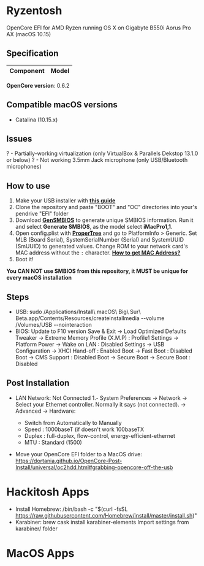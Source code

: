 # Ryzentosh
OpenCore EFI for AMD Ryzen running OS X on Gigabyte B550i Aorus Pro AX (macOS 10.15)

## Specification
| **Component** | **Model** |
| ------------- | --------- |

**OpenCore version**: 0.6.2  

## Compatible macOS versions
 - Catalina (10.15.x)

## Issues
? - Partially-working virtualization (only VirtualBox & Parallels Dekstop 13.1.0 or below)
? - Not working 3.5mm Jack microphone (only USB/Bluetooth microphones)

## How to use
  1. Make your USB installer with [**this guide**](https://dortania.github.io/OpenCore-Install-Guide/installer-guide/)
  2. Clone the repository and paste "BOOT" and "OC" directories into your's pendrive "EFI" folder
  3. Download [**GenSMBIOS**](https://github.com/corpnewt/GenSMBIOS) to generate unique SMBIOS information. Run it and select **Generate SMBIOS**, as the model select **iMacPro1,1**.
  4. Open config.plist with [**ProperTree**](https://github.com/corpnewt/ProperTree) and go to PlatformInfo > Generic. Set MLB (Board Serial), SystemSerialNumber (Serial) and SystemUUID (SmUUID) to generated values. Change ROM to your network card's MAC address without the `:` character. [**How to get MAC Address?**](https://www.wikihow.com/Find-the-MAC-Address-of-Your-Computer)
  5. Boot it!  

**You CAN NOT use SMBIOS from this repository, it MUST be unique for every macOS installation**

## Steps
 - USB: sudo /Applications/Install\ macOS\ Big\ Sur\ Beta.app/Contents/Resources/createinstallmedia  --volume /Volumes/USB --nointeraction
 - BIOS: Update to F10 version
 	Save & Exit → Load Optimized Defaults
 	Tweaker → Extreme Memory Profile (X.M.P) : Profile1
 	Settings → Platform Power → Wake on LAN : Disabled
 	Settings → USB Configuration → XHCI Hand-off : Enabled
 	Boot → Fast Boot : Disabled
 	Boot → CMS Support : Disabled
 	Boot → Secure Boot → Secure Boot : Disabled


## Post Installation
- LAN Network: Not Connected
1.- System Preferences → Network  → Select your Ethernet controller. Normally it says (not connected).  → Advanced → Hardware:
	- Switch from Automatically to Manually
	- Speed : 1000baseT (if doesn't work 100baseTX
	- Duplex : full-duplex, flow-control, energy-efficient-ethernet
	- MTU : Standard (1500)

- Move your OpenCore EFI folder to a MacOS drive: https://dortania.github.io/OpenCore-Post-Install/universal/oc2hdd.html#grabbing-opencore-off-the-usb

# Hackitosh Apps
- Install Homebrew: /bin/bash -c "$(curl -fsSL https://raw.githubusercontent.com/Homebrew/install/master/install.sh)"
- Karabiner: brew cask install karabiner-elements
	Import settings from karabiner/ folder

# MacOS Apps

